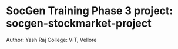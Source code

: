 # SocGen Training Phase 3 project: socgen-stockmarket-project
Author: Yash Raj
College: VIT, Vellore
